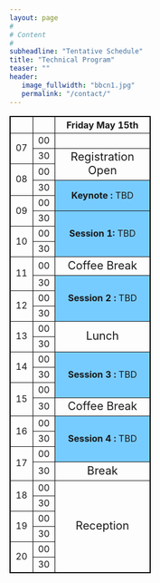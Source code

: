 ```yaml
---
layout: page
#
# Content
#
subheadline: "Tentative Schedule"
title: "Technical Program"
teaser: ""
header:
   image_fullwidth: "bbcn1.jpg"
   permalink: "/contact/"
---
```


<table border="1" style="width:250px; text-align:center; vertical-align=middle; border:1px solid black; ">
 
 <tr>
  <th width="25">  </th>
  <th width="25">  </th>
  <th width="200" style="text-align:center;" > Friday May 15th</th>
 </tr>


 <tr>
  <td rowspan="2"> 07 </td>
  <td> 00 </td>
  <td> </td>
 </tr>

 <tr>
  <td> 30 </td>
  <td rowspan="2" style="text-align:center; vertical-align:middle; font-size:20px;"> Registration Open </td>
 </tr>

 <tr>
  <td rowspan="2"> 08 </td>
  <td> 00 </td>
 </tr>

 <tr>
  <td> 30 </td>
  <td colspan="2" rowspan="2" style="text-align:center; vertical-align:middle; background: #7cf;"> <b> Keynote : </b> TBD</td>
 </tr>

 <tr>
  <td rowspan="2"> 09 </td>
  <td> 00 </td>
 </tr>

 <tr>
  <td> 30 </td>
  <td colspan="1" rowspan="3" style="background: #7cf"><b> Session 1: </b> TBD </td>
 </tr>

 <tr>
  <td rowspan="2"> 10 </td>
  <td> 00 </td>
 </tr>

 <tr>
  <td> 30 </td>
 </tr>

 <tr>
  <td rowspan="2"> 11 </td>
  <td> 00 </td>
  <td colspan="1" rowspan="1" style="text-align:center; vertical-align:middle; font-size:20px;"> Coffee Break </td>
 </tr>

 <tr>
  <td> 30 </td>
  <td colspan="1" rowspan="3" style="background: #7cf"><b> Session 2 : </b> TBD </td>
 </tr>

 <tr>
  <td rowspan="2"> 12 </td>
  <td> 00 </td>
 </tr>

 <tr>
  <td> 30 </td>
 </tr>

 <tr>
  <td rowspan="2"> 13 </td>
  <td> 00 </td>
  <td colspan="1" rowspan="2" style="text-align:center; vertical-align:middle; font-size:20px;"> Lunch </td>
 </tr>

 <tr>
  <td> 30 </td>
 </tr>

 <tr>
  <td rowspan="2"> 14 </td>
  <td> 00 </td>
  <td colspan="1" rowspan="3" style="background: #7cf"><b> Session 3 : </b> TBD </td>
 </tr>

 <tr>
  <td> 30 </td>
 </tr>

 <tr>
  <td rowspan="2"> 15 </td>
  <td> 00 </td>
 </tr>

 <tr>
  <td> 30 </td>
  <td colspan="1" rowspan="1" style="text-align:center; vertical-align:middle; font-size:20px;"> Coffee Break </td>
 </tr>

 <tr>
  <td rowspan="2"> 16 </td>
  <td> 00 </td>
  <td colspan="1" rowspan="3" style="background: #7cf"><b> Session 4 : </b> TBD </td>
 </tr>

 <tr>
  <td> 30 </td>
 </tr>

 <tr>
  <td rowspan="2"> 17 </td>
  <td> 00 </td>
 </tr>

 <tr>
  <td> 30 </td>
  <td colspan="1" rowspan="1" style="text-align:center; vertical-align:middle; font-size:20px;"> Break </td>
 </tr>

 <tr>
  <td rowspan="2"> 18 </td>
  <td> 00 </td>
  <td colspan="1" rowspan="6" style="text-align:center; vertical-align:middle; font-size:20px; "> Reception </td>
 </tr>

 <tr>
  <td> 30 </td>
 </tr>

 <tr>
  <td rowspan="2"> 19 </td>
  <td> 00 </td>
 </tr>

 <tr>
  <td> 30 </td>
 </tr>

 <tr>
  <td rowspan="2"> 20 </td>
  <td> 00 </td>
 </tr>

 <tr>
  <td> 30 </td>
 </tr>


</table>



